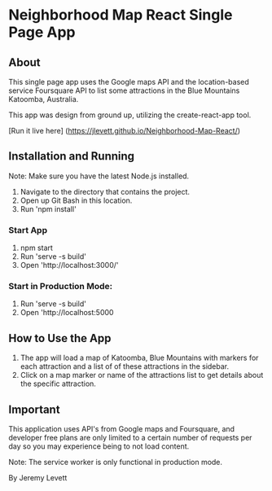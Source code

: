 # Neighborhood Map React Single Page App

## About
This single page app uses the Google maps API and the location-based service Foursquare API to list some attractions in the Blue Mountains Katoomba, Australia.

This app was design from ground up, utilizing the create-react-app tool.

[Run it live here] (https://jlevett.github.io/Neighborhood-Map-React/)

## Installation and Running

Note: Make sure you have the latest Node.js installed.

1. Navigate to the directory that contains the project.
2. Open up Git Bash in this location.
3. Run 'npm install'

### Start App
1. npm start
2. Run 'serve -s build'
3. Open 'http://localhost:3000/'

### Start in Production Mode:
1. Run 'serve -s build'
2. Open 'http://localhost:5000

## How to Use the App
1. The app will load a map of Katoomba, Blue Mountains with markers for each attraction and a list of of these attractions in the sidebar.
2. Click on a map marker or name of the attractions list to get details about the specific attraction.

## Important
This application uses API's from Google maps and Foursquare, and developer free plans are only limited to a certain number of requests per day so you may experience being to not load content.

Note: The service worker is only functional in production mode.

By Jeremy Levett
